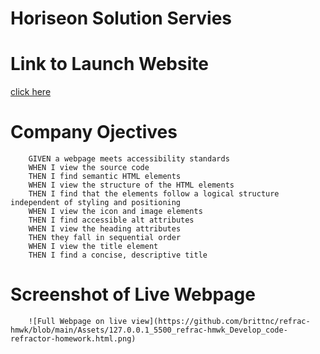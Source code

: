 
# Horiseon Solution Servies


# Link to Launch Website

[click here](http://127.0.0.1:5500/refrac-hmwk/Develop/code-refractor-homework.html)

# Company Ojectives 

        GIVEN a webpage meets accessibility standards
        WHEN I view the source code
        THEN I find semantic HTML elements
        WHEN I view the structure of the HTML elements
        THEN I find that the elements follow a logical structure independent of styling and positioning
        WHEN I view the icon and image elements
        THEN I find accessible alt attributes
        WHEN I view the heading attributes
        THEN they fall in sequential order
        WHEN I view the title element
        THEN I find a concise, descriptive title
        
        

# Screenshot of Live Webpage
        ![Full Webpage on live view](https://github.com/brittnc/refrac-hmwk/blob/main/Assets/127.0.0.1_5500_refrac-hmwk_Develop_code-refractor-homework.html.png)
              
        
